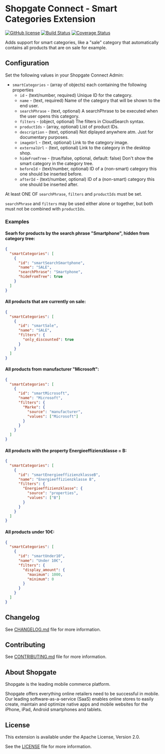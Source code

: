 # Shopgate Connect - Smart Categories Extension

[![GitHub license](http://dmlc.github.io/img/apache2.svg)](LICENSE)
[![Build Status](https://travis-ci.org/shopgate/ext-smart-categories.svg?branch=master)](https://travis-ci.org/shopgate/ext-smart-categories)
[![Coverage Status](https://coveralls.io/repos/github/shopgate/ext-smart-categories/badge.svg?branch=master)](https://coveralls.io/github/shopgate/ext-smart-categories?branch=master)

Adds support for smart categories, like a "sale" category that automatically contains all products that are on sale for example.

## Configuration

Set the following values in your Shopgate Connect Admin:
* `smartCategories` - (array of objects) each containing the following properties
  * `id` - (text/number, required) Unique ID for the category.
  * `name` - (text, required) Name of the category that will be shown to the end user.
  * `searchPhrase` - (text, optional) A searchPhrase to be executed when the user opens this category.
  * `filters` - (object, optional) The filters in CloudSearch syntax.
  * `productIds` - (array, optional) List of product IDs.
  * `description` - (text, optional) Not diplayed anywhere atm. Just for documentary purposes.
  * `imageUrl` - (text, optional) Link to the category image.
  * `externalUrl` - (text, optional) Link to the category in the desktop shop.
  * `hideFromTree` - (true/false, optional, default: false) Don't show the smart category in the category tree.
  * `beforeId` - (text/number, optional) ID of a (non-smart) category this one should be inserted before.
  * `afterId` - (text/number, optional) ID of a (non-smart) category this one should be inserted after.

At least ONE OF `searchPhrase`, `filters` and `productIds` must be set.

`searchPhrase` and `filters` may be used either alone or together,
but both must not be combined with `productIds`.

### Examples

#### Searh for products by the search phrase "Smartphone", hidden from category tree:
```json
{
  "smartCategories": [
    {
      "id": "smartSearchSmartphone",
      "name": "SALE",
      "searchPhrase": "Smartphone",
      "hideFromTree": true
    }
  ]
}
```

#### All products that are currently on sale:
```json
{
  "smartCategories": [
    {
      "id": "smartSale",
      "name": "SALE",
      "filters": {
        "only_discounted": true
      }
    }
  ]
}
```

#### All products from manufacturer "Microsoft":
```json
{
  "smartCategories": [
    {
      "id": "smartMicrosoft",
      "name": "Microsoft",
      "filters": {
        "Marke": {
          "source": "manufacturer",
          "values": ["Microsoft"]
        }
      }
    }
  ]
}

```

#### All products with the property Energieeffizienzklasse = B:
```json
{
  "smartCategories": [
    {
      "id": "smartEnergieeffizienzklasseB",
      "name": "Energieeffizienzklasse B",
      "filters": {
        "Energieeffizienzklasse": {
          "source": "properties",
          "values": ["B"]
        }
      }
    }
  ]
}
```

#### All products under 10€:
```json
{
  "smartCategories": [
    {
      "id": "smartUnder10",
      "name": "Under 10€",
      "filters": {
        "display_amount": {
          "maximum": 1000,
          "minimum": 0
        }
      }
    }
  ]
}
```

## Changelog

See [CHANGELOG.md](CHANGELOG.md) file for more information.

## Contributing

See [CONTRIBUTING.md](docs/CONTRIBUTING.md) file for more information.

## About Shopgate

Shopgate is the leading mobile commerce platform.

Shopgate offers everything online retailers need to be successful in mobile. Our leading
software-as-a-service (SaaS) enables online stores to easily create, maintain and optimize native
apps and mobile websites for the iPhone, iPad, Android smartphones and tablets.

## License

This extension is available under the Apache License, Version 2.0.

See the [LICENSE](./LICENSE) file for more information.
